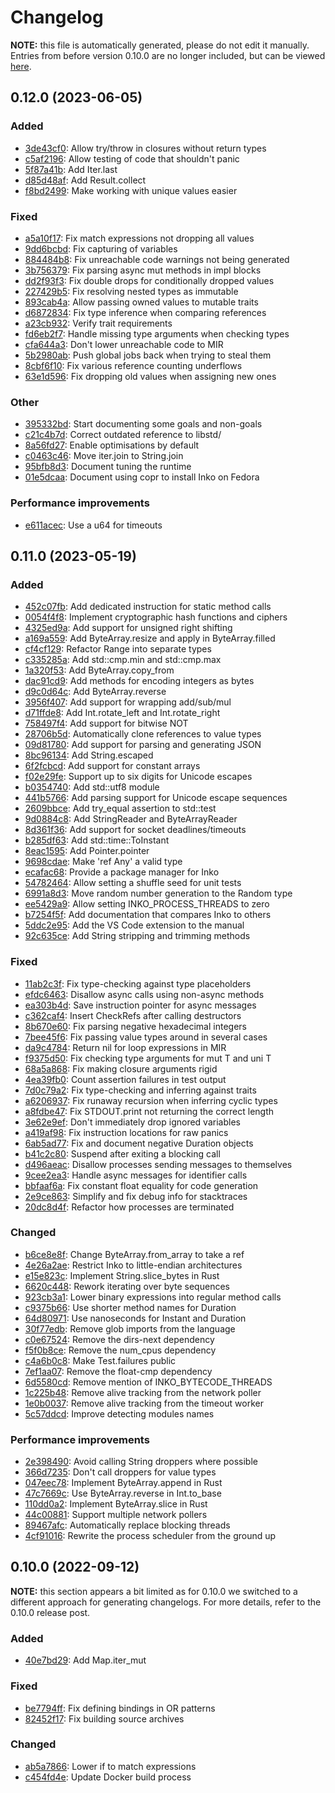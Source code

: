 # Changelog

**NOTE:** this file is automatically generated, please do not edit it manually.
Entries from before version 0.10.0 are no longer included, but can be viewed
[here](https://github.com/inko-lang/inko/blob/f9c01b86af70596021e649be5d43ec2a22b6d298/CHANGELOG.md).

<!-- new section -->

## 0.12.0 (2023-06-05)

### Added

* [3de43cf0](https://github.com/inko-lang/inko/commit/3de43cf0): Allow try/throw in closures without return types
* [c5af2196](https://github.com/inko-lang/inko/commit/c5af2196): Allow testing of code that shouldn't panic
* [5f87a41b](https://github.com/inko-lang/inko/commit/5f87a41b): Add Iter.last
* [d85d48af](https://github.com/inko-lang/inko/commit/d85d48af): Add Result.collect
* [f8bd2499](https://github.com/inko-lang/inko/commit/f8bd2499): Make working with unique values easier

### Fixed

* [a5a10f17](https://github.com/inko-lang/inko/commit/a5a10f17): Fix match expressions not dropping all values
* [9dd6bcbd](https://github.com/inko-lang/inko/commit/9dd6bcbd): Fix capturing of variables
* [884484b8](https://github.com/inko-lang/inko/commit/884484b8): Fix unreachable code warnings not being generated
* [3b756379](https://github.com/inko-lang/inko/commit/3b756379): Fix parsing async mut methods in impl blocks
* [dd2f93f3](https://github.com/inko-lang/inko/commit/dd2f93f3): Fix double drops for conditionally dropped values
* [227429b5](https://github.com/inko-lang/inko/commit/227429b5): Fix resolving nested types as immutable
* [893cab4a](https://github.com/inko-lang/inko/commit/893cab4a): Allow passing owned values to mutable traits
* [d6872834](https://github.com/inko-lang/inko/commit/d6872834): Fix type inference when comparing references
* [a23cb932](https://github.com/inko-lang/inko/commit/a23cb932): Verify trait requirements
* [fd6eb2f7](https://github.com/inko-lang/inko/commit/fd6eb2f7): Handle missing type arguments when checking types
* [cfa644a3](https://github.com/inko-lang/inko/commit/cfa644a3): Don't lower unreachable code to MIR
* [5b2980ab](https://github.com/inko-lang/inko/commit/5b2980ab): Push global jobs back when trying to steal them
* [8cbf6f10](https://github.com/inko-lang/inko/commit/8cbf6f10): Fix various reference counting underflows
* [63e1d596](https://github.com/inko-lang/inko/commit/63e1d596): Fix dropping old values when assigning new ones

### Other

* [395332bd](https://github.com/inko-lang/inko/commit/395332bd): Start documenting some goals and non-goals
* [c21c4b7d](https://github.com/inko-lang/inko/commit/c21c4b7d): Correct outdated reference to libstd/
* [8a56fd27](https://github.com/inko-lang/inko/commit/8a56fd27): Enable optimisations by default
* [c0463c46](https://github.com/inko-lang/inko/commit/c0463c46): Move iter.join to String.join
* [95bfb8d3](https://github.com/inko-lang/inko/commit/95bfb8d3): Document tuning the runtime
* [01e5dcaa](https://github.com/inko-lang/inko/commit/01e5dcaa): Document using copr to install Inko on Fedora

### Performance improvements

* [e611acec](https://github.com/inko-lang/inko/commit/e611acec): Use a u64 for timeouts

## 0.11.0 (2023-05-19)

### Added

* [452c07fb](https://github.com/inko-lang/inko/commit/452c07fb): Add dedicated instruction for static method calls
* [0054f4f8](https://github.com/inko-lang/inko/commit/0054f4f8): Implement cryptographic hash functions and ciphers
* [4325ed9a](https://github.com/inko-lang/inko/commit/4325ed9a): Add support for unsigned right shifting
* [a169a559](https://github.com/inko-lang/inko/commit/a169a559): Add ByteArray.resize and apply in ByteArray.filled
* [cf4cf129](https://github.com/inko-lang/inko/commit/cf4cf129): Refactor Range into separate types
* [c335285a](https://github.com/inko-lang/inko/commit/c335285a): Add std::cmp.min and std::cmp.max
* [1a320f53](https://github.com/inko-lang/inko/commit/1a320f53): Add ByteArray.copy_from
* [dac91cd9](https://github.com/inko-lang/inko/commit/dac91cd9): Add methods for encoding integers as bytes
* [d9c0d64c](https://github.com/inko-lang/inko/commit/d9c0d64c): Add ByteArray.reverse
* [3956f407](https://github.com/inko-lang/inko/commit/3956f407): Add support for wrapping add/sub/mul
* [d71ffde8](https://github.com/inko-lang/inko/commit/d71ffde8): Add Int.rotate_left and Int.rotate_right
* [758497f4](https://github.com/inko-lang/inko/commit/758497f4): Add support for bitwise NOT
* [28706b5d](https://github.com/inko-lang/inko/commit/28706b5d): Automatically clone references to value types
* [09d81780](https://github.com/inko-lang/inko/commit/09d81780): Add support for parsing and generating JSON
* [8bc96134](https://github.com/inko-lang/inko/commit/8bc96134): Add String.escaped
* [6f2fcbcd](https://github.com/inko-lang/inko/commit/6f2fcbcd): Add support for constant arrays
* [f02e29fe](https://github.com/inko-lang/inko/commit/f02e29fe): Support up to six digits for Unicode escapes
* [b0354740](https://github.com/inko-lang/inko/commit/b0354740): Add std::utf8 module
* [441b5766](https://github.com/inko-lang/inko/commit/441b5766): Add parsing support for Unicode escape sequences
* [2609bbce](https://github.com/inko-lang/inko/commit/2609bbce): Add try_equal assertion to std::test
* [9d0884c8](https://github.com/inko-lang/inko/commit/9d0884c8): Add StringReader and ByteArrayReader
* [8d361f36](https://github.com/inko-lang/inko/commit/8d361f36): Add support for socket deadlines/timeouts
* [b285df63](https://github.com/inko-lang/inko/commit/b285df63): Add std::time::ToInstant
* [8eac1595](https://github.com/inko-lang/inko/commit/8eac1595): Add Pointer.pointer
* [9698cdae](https://github.com/inko-lang/inko/commit/9698cdae): Make 'ref Any' a valid type
* [ecafac68](https://github.com/inko-lang/inko/commit/ecafac68): Provide a package manager for Inko
* [54782464](https://github.com/inko-lang/inko/commit/54782464): Allow setting a shuffle seed for unit tests
* [6991a8d3](https://github.com/inko-lang/inko/commit/6991a8d3): Move random number generation to the Random type
* [ee5429a9](https://github.com/inko-lang/inko/commit/ee5429a9): Allow setting INKO_PROCESS_THREADS to zero
* [b7254f5f](https://github.com/inko-lang/inko/commit/b7254f5f): Add documentation that compares Inko to others
* [5ddc2e95](https://github.com/inko-lang/inko/commit/5ddc2e95): Add the VS Code extension to the manual
* [92c635ce](https://github.com/inko-lang/inko/commit/92c635ce): Add String stripping and trimming methods

### Fixed

* [11ab2c3f](https://github.com/inko-lang/inko/commit/11ab2c3f): Fix type-checking against type placeholders
* [efdc6463](https://github.com/inko-lang/inko/commit/efdc6463): Disallow async calls using non-async methods
* [ea303b4d](https://github.com/inko-lang/inko/commit/ea303b4d): Save instruction pointer for async messages
* [c362caf4](https://github.com/inko-lang/inko/commit/c362caf4): Insert CheckRefs after calling destructors
* [8b670e60](https://github.com/inko-lang/inko/commit/8b670e60): Fix parsing negative hexadecimal integers
* [7bee45f6](https://github.com/inko-lang/inko/commit/7bee45f6): Fix passing value types around in several cases
* [da9c4784](https://github.com/inko-lang/inko/commit/da9c4784): Return nil for loop expressions in MIR
* [f9375d50](https://github.com/inko-lang/inko/commit/f9375d50): Fix checking type arguments for mut T and uni T
* [68a5a868](https://github.com/inko-lang/inko/commit/68a5a868): Fix making closure arguments rigid
* [4ea39fb0](https://github.com/inko-lang/inko/commit/4ea39fb0): Count assertion failures in test output
* [7d0c79a2](https://github.com/inko-lang/inko/commit/7d0c79a2): Fix type-checking and inferring against traits
* [a6206937](https://github.com/inko-lang/inko/commit/a6206937): Fix runaway recursion when inferring cyclic types
* [a8fdbe47](https://github.com/inko-lang/inko/commit/a8fdbe47): Fix STDOUT.print not returning the correct length
* [3e62e9ef](https://github.com/inko-lang/inko/commit/3e62e9ef): Don't immediately drop ignored variables
* [a419af98](https://github.com/inko-lang/inko/commit/a419af98): Fix instruction locations for raw panics
* [6ab5ad77](https://github.com/inko-lang/inko/commit/6ab5ad77): Fix and document negative Duration objects
* [b41c2c80](https://github.com/inko-lang/inko/commit/b41c2c80): Suspend after exiting a blocking call
* [d496aeac](https://github.com/inko-lang/inko/commit/d496aeac): Disallow processes sending messages to themselves
* [9cee2ea3](https://github.com/inko-lang/inko/commit/9cee2ea3): Handle async messages for identifier calls
* [bbfaaf6a](https://github.com/inko-lang/inko/commit/bbfaaf6a): Fix constant float equality for code generation
* [2e9ce863](https://github.com/inko-lang/inko/commit/2e9ce863): Simplify and fix debug info for stacktraces
* [20dc8d4f](https://github.com/inko-lang/inko/commit/20dc8d4f): Refactor how processes are terminated

### Changed

* [b6ce8e8f](https://github.com/inko-lang/inko/commit/b6ce8e8f): Change ByteArray.from_array to take a ref
* [4e26a2ae](https://github.com/inko-lang/inko/commit/4e26a2ae): Restrict Inko to little-endian architectures
* [e15e823c](https://github.com/inko-lang/inko/commit/e15e823c): Implement String.slice_bytes in Rust
* [6620c448](https://github.com/inko-lang/inko/commit/6620c448): Rework iterating over byte sequences
* [923cb3a1](https://github.com/inko-lang/inko/commit/923cb3a1): Lower binary expressions into regular method calls
* [c9375b66](https://github.com/inko-lang/inko/commit/c9375b66): Use shorter method names for Duration
* [64d80971](https://github.com/inko-lang/inko/commit/64d80971): Use nanoseconds for Instant and Duration
* [30f77edb](https://github.com/inko-lang/inko/commit/30f77edb): Remove glob imports from the language
* [c0e67524](https://github.com/inko-lang/inko/commit/c0e67524): Remove the dirs-next dependency
* [f5f0b8ce](https://github.com/inko-lang/inko/commit/f5f0b8ce): Remove the num_cpus dependency
* [c4a6b0c8](https://github.com/inko-lang/inko/commit/c4a6b0c8): Make Test.failures public
* [7ef1aa07](https://github.com/inko-lang/inko/commit/7ef1aa07): Remove the float-cmp dependency
* [6d5580cd](https://github.com/inko-lang/inko/commit/6d5580cd): Remove mention of INKO_BYTECODE_THREADS
* [1c225b48](https://github.com/inko-lang/inko/commit/1c225b48): Remove alive tracking from the network poller
* [1e0b0037](https://github.com/inko-lang/inko/commit/1e0b0037): Remove alive tracking from the timeout worker
* [5c57ddcd](https://github.com/inko-lang/inko/commit/5c57ddcd): Improve detecting modules names

### Performance improvements

* [2e398490](https://github.com/inko-lang/inko/commit/2e398490): Avoid calling String droppers where possible
* [366d7235](https://github.com/inko-lang/inko/commit/366d7235): Don't call droppers for value types
* [047eec78](https://github.com/inko-lang/inko/commit/047eec78): Implement ByteArray.append in Rust
* [47c7669c](https://github.com/inko-lang/inko/commit/47c7669c): Use ByteArray.reverse in Int.to_base
* [110dd0a2](https://github.com/inko-lang/inko/commit/110dd0a2): Implement ByteArray.slice in Rust
* [44c00881](https://github.com/inko-lang/inko/commit/44c00881): Support multiple network pollers
* [89467afc](https://github.com/inko-lang/inko/commit/89467afc): Automatically replace blocking threads
* [4cf91016](https://github.com/inko-lang/inko/commit/4cf91016): Rewrite the process scheduler from the ground up

## 0.10.0 (2022-09-12)

**NOTE:** this section appears a bit limited as for 0.10.0 we switched to a
different approach for generating changelogs. For more details, refer to the
0.10.0 release post.

### Added

* [40e7bd29](https://github.com/inko-lang/inko/commit/40e7bd29): Add Map.iter_mut

### Fixed

* [be7794ff](https://github.com/inko-lang/inko/commit/be7794ff): Fix defining bindings in OR patterns
* [82452f17](https://github.com/inko-lang/inko/commit/82452f17): Fix building source archives

### Changed

* [ab5a7866](https://github.com/inko-lang/inko/commit/ab5a7866): Lower if to match expressions
* [c454fd4e](https://github.com/inko-lang/inko/commit/c454fd4e): Update Docker build process

